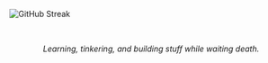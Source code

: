 ![GitHub Streak](https://github-readme-streak-stats-rosy.vercel.app?user=kentlouisetonino&theme=shadow-green&hide_border=true&border_radius=7.1&card_width=846&hide_current_streak=true)

<br />

<p align="center">
<i>Learning, tinkering, and building stuff while waiting death.</i>
</p>
